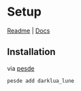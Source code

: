 # Setup
[Readme](https://github.com/jiwonz/darklua-lune/blob/main/README.md) | [Docs](https://jiwonz.github.io/lune-darklua/)

## Installation
via [pesde](https://pesde.dev/packages/jiwonz/darklua_lune)
```sh
pesde add darklua_lune
```
